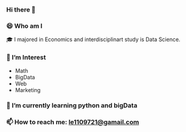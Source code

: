 ### Hi there 👋

<!--
**hwajlee/hwajlee** is a ✨ _special_ ✨ repository because its `README.md` (this file) appears on your GitHub profile.

Here are some ideas to get you started:

- 🔭 I’m currently working on ...
- 🌱 I’m currently learning ...
- 👯 I’m looking to collaborate on ...
- 🤔 I’m looking for help with ...
- 💬 Ask me about ...
- 📫 How to reach me: ...
- 😄 Pronouns: ...
- ⚡ Fun fact: ...
-->
### 😄 Who am I 
🎓 I majored in Economics and interdisciplinart study is Data Science. 


### 🌈 I’m Interest

- Math
- BigData
- Web
- Marketing

### 🌱 I’m currently learning python and bigData

### 📫 How to reach me: le1109721@gamail.com
